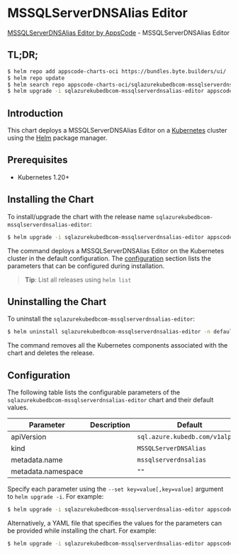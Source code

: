 # MSSQLServerDNSAlias Editor

[MSSQLServerDNSAlias Editor by AppsCode](https://appscode.com) - MSSQLServerDNSAlias Editor

## TL;DR;

```bash
$ helm repo add appscode-charts-oci https://bundles.byte.builders/ui/
$ helm repo update
$ helm search repo appscode-charts-oci/sqlazurekubedbcom-mssqlserverdnsalias-editor --version=v0.10.0
$ helm upgrade -i sqlazurekubedbcom-mssqlserverdnsalias-editor appscode-charts-oci/sqlazurekubedbcom-mssqlserverdnsalias-editor -n default --create-namespace --version=v0.10.0
```

## Introduction

This chart deploys a MSSQLServerDNSAlias Editor on a [Kubernetes](http://kubernetes.io) cluster using the [Helm](https://helm.sh) package manager.

## Prerequisites

- Kubernetes 1.20+

## Installing the Chart

To install/upgrade the chart with the release name `sqlazurekubedbcom-mssqlserverdnsalias-editor`:

```bash
$ helm upgrade -i sqlazurekubedbcom-mssqlserverdnsalias-editor appscode-charts-oci/sqlazurekubedbcom-mssqlserverdnsalias-editor -n default --create-namespace --version=v0.10.0
```

The command deploys a MSSQLServerDNSAlias Editor on the Kubernetes cluster in the default configuration. The [configuration](#configuration) section lists the parameters that can be configured during installation.

> **Tip**: List all releases using `helm list`

## Uninstalling the Chart

To uninstall the `sqlazurekubedbcom-mssqlserverdnsalias-editor`:

```bash
$ helm uninstall sqlazurekubedbcom-mssqlserverdnsalias-editor -n default
```

The command removes all the Kubernetes components associated with the chart and deletes the release.

## Configuration

The following table lists the configurable parameters of the `sqlazurekubedbcom-mssqlserverdnsalias-editor` chart and their default values.

|     Parameter      | Description |                  Default                   |
|--------------------|-------------|--------------------------------------------|
| apiVersion         |             | <code>sql.azure.kubedb.com/v1alpha1</code> |
| kind               |             | <code>MSSQLServerDNSAlias</code>           |
| metadata.name      |             | <code>mssqlserverdnsalias</code>           |
| metadata.namespace |             | <code>""</code>                            |


Specify each parameter using the `--set key=value[,key=value]` argument to `helm upgrade -i`. For example:

```bash
$ helm upgrade -i sqlazurekubedbcom-mssqlserverdnsalias-editor appscode-charts-oci/sqlazurekubedbcom-mssqlserverdnsalias-editor -n default --create-namespace --version=v0.10.0 --set apiVersion=sql.azure.kubedb.com/v1alpha1
```

Alternatively, a YAML file that specifies the values for the parameters can be provided while
installing the chart. For example:

```bash
$ helm upgrade -i sqlazurekubedbcom-mssqlserverdnsalias-editor appscode-charts-oci/sqlazurekubedbcom-mssqlserverdnsalias-editor -n default --create-namespace --version=v0.10.0 --values values.yaml
```
